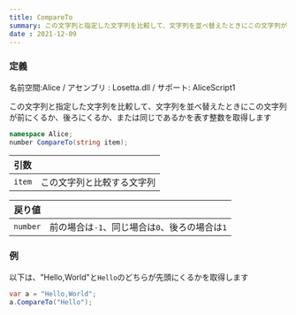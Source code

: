 ```yaml
---
title: CompareTo
summary: この文字列と指定した文字列を比較して、文字列を並べ替えたときにこの文字列が前にくるか、後ろにくるか、または同じであるかを表す整数を取得します
date : 2021-12-09
---
```

### 定義
名前空間:Alice / アセンブリ : Losetta.dll / サポート: AliceScript1

この文字列と指定した文字列を比較して、文字列を並べ替えたときにこの文字列が前にくるか、後ろにくるか、または同じであるかを表す整数を取得します

```cs title="AliceScript"
namespace Alice;
number CompareTo(string item);
```
|引数| |
|-|-|
|`item`|この文字列と比較する文字列|

|戻り値| |
|-|-|
|`number`|前の場合は`-1`、同じ場合は`0`、後ろの場合は`1`|

### 例
以下は、"Hello,World"と`Hello`のどちらが先頭にくるかを取得します

```cs title="AliceScript"
var a = "Hello,World";
a.CompareTo("Hello");
```

